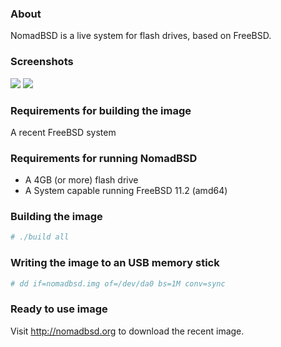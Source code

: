 ### About

NomadBSD is a live system for flash drives, based on FreeBSD.

### Screenshots
![](http://nomadbsd.org/screenshots/nomadbsd-1.1-ss1.png)
![](http://nomadbsd.org/screenshots/nomadbsd-1.1-ss2.png)

### Requirements for building the image
A recent FreeBSD system

### Requirements for running NomadBSD
* A 4GB (or more) flash drive
* A System capable running FreeBSD 11.2 (amd64)

### Building the image
~~~ csh
# ./build all
~~~
### Writing the image to an USB memory stick
~~~ csh
# dd if=nomadbsd.img of=/dev/da0 bs=1M conv=sync
~~~

### Ready to use image
Visit http://nomadbsd.org to download the recent image.
